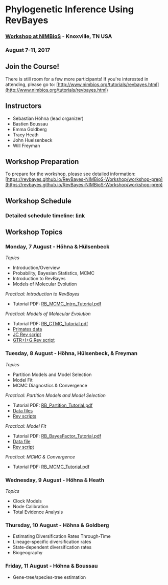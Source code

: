 # Phylogenetic Inference Using RevBayes

### [Workshop at NIMBioS](http://www.nimbios.org/tutorials/revbayes.html) - Knoxville, TN USA
### August 7-11, 2017

## Join the Course!

There is still room for a few more participants! If you're interested in attending, please go to: [http://www.nimbios.org/tutorials/revbayes.html](http://www.nimbios.org/tutorials/revbayes.html)

## Instructors

* Sebastian Höhna (lead organizer)
* Bastien Boussau
* Emma Goldberg
* Tracy Heath
* John Huelsenbeck
* Will Freyman

## Workshop Preparation

To prepare for the workshop, please see detailed information: [https://revbayes.github.io/RevBayes-NIMBioS-Workshop/workshop-prep](https://revbayes.github.io/RevBayes-NIMBioS-Workshop/workshop-prep)

## Workshop Schedule

### Detailed schedule timeline: [link](https://docs.google.com/spreadsheets/d/1zFW6yIMoHWa6_XHvesCLTyUDE3NuSoqb_ou80a9sA1g/edit#gid=0)

## Workshop Topics

### Monday, 7 August - Höhna & Hülsenbeck

*Topics*

* Introduction/Overview
* Probability, Bayesian Statistics, MCMC
* Introduction to RevBayes
* Models of Molecular Evolution

*Practical: Introduction to RevBayes*

* Tutorial PDF: [RB_MCMC_Intro_Tutorial.pdf](https://github.com/revbayes/revbayes_tutorial/raw/master/tutorial_TeX/RB_MCMC_Intro_Tutorial/RB_MCMC_Intro_Tutorial.pdf)

*Practical: Models of Molecular Evolution*

* Tutorial PDF: [RB_CTMC_Tutorial.pdf](https://github.com/revbayes/revbayes_tutorial/raw/master/tutorial_TeX/RB_CTMC_Tutorial/RB_CTMC_Tutorial.pdf)
* [Primates data](https://raw.githubusercontent.com/revbayes/revbayes_tutorial/master/RB_CTMC_Tutorial/data/primates_and_galeopterus_cytb.nex)
* [JC Rev script](https://raw.githubusercontent.com/revbayes/revbayes_tutorial/master/RB_CTMC_Tutorial/scripts/mcmc_JC.Rev)
* [GTR+I+G Rev script](http://rawgit.com/revbayes/revbayes_tutorial/master/RB_CTMC_Tutorial/scripts/mcmc_GTR_Gamma_Inv.Rev)

### Tuesday, 8 August - Höhna, Hülsenbeck, & Freyman

*Topics*

* Partition Models and Model Selection
* Model Fit
* MCMC Diagnostics & Convergence

*Practical: Partition Models and Model Selection*

* Tutorial PDF: [RB_Partition_Tutorial.pdf](https://github.com/revbayes/revbayes_tutorial/raw/master/tutorial_TeX/RB_Partition_Tutorial/RB_Partition_Tutorial.pdf)
* [Data files](https://github.com/revbayes/revbayes_tutorial/tree/master/RB_Partition_Tutorial/data)
* [Rev scripts](https://github.com/revbayes/revbayes_tutorial/tree/master/RB_Partition_Tutorial/scripts)

*Practical: Model Fit*

* Tutorial PDF: [RB_BayesFactor_Tutorial.pdf](https://github.com/revbayes/revbayes_tutorial/raw/master/tutorial_TeX/RB_BayesFactor_Tutorial/RB_BayesFactor_Tutorial.pdf)
* [Data file](http://rawgit.com/revbayes/revbayes_tutorial/master/RB_BayesFactor_Tutorial/data/primates_and_galeopterus_cytb.nex)
* [Rev script](http://rawgit.com/revbayes/revbayes_tutorial/master/RB_BayesFactor_Tutorial/scripts/marginal_likelihood_JC.Rev)

*Practical: MCMC & Convergence*

* Tutorial PDF: [RB_MCMC_Tutorial.pdf](https://github.com/revbayes/revbayes_tutorial/raw/master/tutorial_TeX/RB_MCMC_Tutorial/RB_MCMC_Tutorial.pdf) 

### Wednesday, 9 August - Höhna & Heath

*Topics*

* Clock Models
* Node Calibration
* Total Evidence Analysis



### Thursday, 10 August - Höhna & Goldberg

* Estimating Diversification Rates Through-Time
* Lineage-specific diversification rates
* State-dependent diversification rates
* Biogeography

### Friday, 11 August - Höhna & Boussau

* Gene-tree/species-tree estimation
